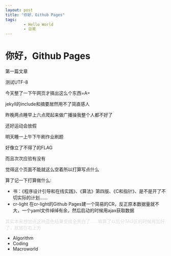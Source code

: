 ```yaml
---
layout: post 
title: "你好，Github Pages"
tags: 
        - Hello World
        - 日常
---
```

你好，Github Pages
=============
第一篇文章

测试UTF-8

今天整了一下午网页才搞出这么个东西=A=

jekyll的include和摘要居然用不了简直感人

昨晚两点睡早上六点爬起来做广播操我整个人都不好了

还好运动会放假

明天睡一上午下午刷作业刷题

好像立了不得了的FLAG

而且次次应验有没有

觉得这个页面不能就这么空着所以打算写点什么

算了记一下打算做什么:

* 书：《程序设计引导和在线实践》、《算法》第四版、《C和指针》、是不是开了不切实际的计划……
* cr-light 在cr-light的Github Pages建一个简易的CR，反正原本数据量就不大，一个yaml文件绰绰有余，然后启动的时候用ajax获取数据

<p style="color:#DCDCDC">其实本来想加点这种蓝色结果变成全黑白了……嘛算了以后分TAG区的时候再加好了，就放在右上方</p>

* Algorithm
* Coding
* Macroworld
